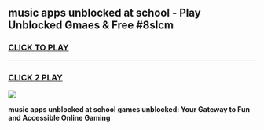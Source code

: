 
## music apps unblocked at school - Play Unblocked Gmaes & Free #8slcm
<h3>
<a href="https://news.freeplayer.one?title=music_apps_unblocked_at_school&ref=24F">CLICK TO PLAY</a></h3>
<hr>

<h3>
<a href="https://news.freeplayer.one?title=music_apps_unblocked_at_school&ref=24F">CLICK 2 PLAY</a>
  
</h3>

<a href="https://news.freeplayer.one?title=music_apps_unblocked_at_school&ref=24F/"><img src="https://clearcache.store/games.png"></a>


**music apps unblocked at school games unblocked: Your Gateway to Fun and Accessible Online Gaming**

